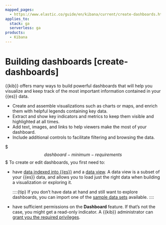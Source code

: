 ```yaml
---
mapped_pages:
  - https://www.elastic.co/guide/en/kibana/current/create-dashboards.html
applies_to:
  stack: ga
  serverless: ga
products:
  - Kibana
---
```


# Building dashboards [create-dashboards]

{{kib}} offers many ways to build powerful dashboards that will help you visualize and keep track of the most important information contained in your {{es}} data.

* Create and assemble visualizations such as charts or maps, and enrich them with helpful legends containing key data.
* Extract and show key indicators and metrics to keep them visible and highlighted at all times.
* Add text, images, and links to help viewers make the most of your dashboard.
* Include additional controls to facilitate filtering and browsing the data.

$$$dashboard-minimum-requirements$$$
To create or edit dashboards, you first need to:

* have [data indexed into {{es}}](/manage-data/ingest.md) and a [data view](../find-and-organize/data-views.md). A data view is a subset of your {{es}} data, and allows you to load just the right data when building a visualization or exploring it.

  ::::{tip}
  If you don’t have data at hand and still want to explore dashboards, you can import one of the [sample data sets](../../manage-data/ingest/sample-data.md) available.
  ::::

* have sufficient permissions on the **Dashboard** feature. If that’s not the case, you might get a read-only indicator. A {{kib}} administrator can [grant you the required privileges](../../deploy-manage/users-roles/cluster-or-deployment-auth/kibana-privileges.md).
